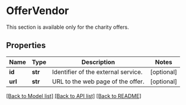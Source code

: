 # OfferVendor

This section is available only for the charity offers.
## Properties
Name | Type | Description | Notes
------------ | ------------- | ------------- | -------------
**id** | **str** | Identifier of the external service. | [optional] 
**url** | **str** | URL to the web page of the offer. | [optional] 

[[Back to Model list]](../README.md#documentation-for-models) [[Back to API list]](../README.md#documentation-for-api-endpoints) [[Back to README]](../README.md)


